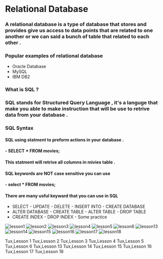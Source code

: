 # Relational Database
### A relational database is a type of database that stores and provides give us access to data points that are related to one another or we can said a bunch of table that related to each other .

### Popular examples of relational database
- Oracle Database
- MySQL
- IBM DB2

### What is SQL ?
### SQL stands for Structured Query Language , it's a languge that make you able to make instruction that will be use to retrive data from your database .

### SQL Syntax
#### SQL using statment to preform actions in your database .

#### - SELECT * FROM movies;
#### This statment will retrive all columns in mivies table .

#### SQL keywords are NOT case sensitive you can use

#### - select * FROM movies;
#### There are many usful keyward that you can use in SQL
 
- SELECT  - UPDATE  - DELETE  - INSERT INTO  - CREATE DATABASE
- ALTER DATABASE  - CREATE TABLE  - ALTER TABLE  - DROP TABLE
- CREATE INDEX  - DROP INDEX  - Some practice












![lesson1](https://user-images.githubusercontent.com/97638932/156852030-44d53f37-9403-4612-977e-b325b5d7ea7d.jpg)
![lesson2](https://user-images.githubusercontent.com/97638932/156852044-c6bad674-e829-4052-beba-bb7809080ccb.jpg)
![lesson3](https://user-images.githubusercontent.com/97638932/156852057-5cfd1a82-c074-4f68-96ac-cd2cfb37e64b.jpg)
![lesson4](https://user-images.githubusercontent.com/97638932/156852064-faf841c7-f94f-43f6-85c5-4dad3ca4ae6d.jpg)
![lesson5](https://user-images.githubusercontent.com/97638932/156852070-75742513-987d-4c3a-8515-bed818a1c54d.jpg)
![lesson6](https://user-images.githubusercontent.com/97638932/156852076-8bbdef48-5730-431b-bd1e-fabe669eec0a.jpg)
![lesson13](https://user-images.githubusercontent.com/97638932/156852083-b14fa9d9-5064-475c-b850-ec72a0dba65d.jpg)
![lesson14](https://user-images.githubusercontent.com/97638932/156852158-406aa01e-36ea-45de-9775-50dd55577281.jpg)
![lesson15](https://user-images.githubusercontent.com/97638932/156852225-d6008441-a3ae-4754-a224-db310e8ea810.jpg)
![lesson16](https://user-images.githubusercontent.com/97638932/156852233-54420b28-4afc-4ef6-b6f7-7f5b2ed7fcf2.jpg)
![lesson17](https://user-images.githubusercontent.com/97638932/156852239-cb33d685-9d99-4767-8dfd-a5b4d55647f7.jpg)
![lesson18](https://user-images.githubusercontent.com/97638932/156852255-417b3cdc-6874-4a4c-a7af-5b8c2e1b611c.jpg)

Tux,Lesson 1 Tux,Lesson 2 Tux,Lesson 3 Tux,Lesson 4 Tux,Lesson 5 Tux,Lesson 6 Tux,Lesson 13 Tux,Lesson 14 Tux,Lesson 15 Tux,Lesson 16 Tux,Lesson 17 Tux,Lesson 18

